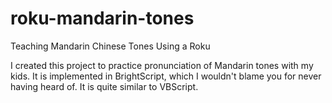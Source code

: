 # roku-mandarin-tones
Teaching Mandarin Chinese Tones Using a Roku

I created this project to practice pronunciation of Mandarin tones with my kids.
It is implemented in BrightScript, which I wouldn't blame you for never having heard of. It is quite similar to VBScript.

